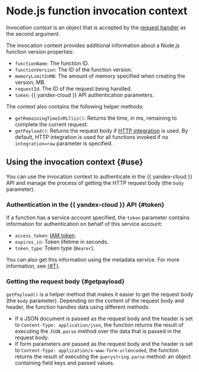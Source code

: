 # Node.js function invocation context

_Invocation context_ is an object that is accepted by the [request handler](handler.md) as the second argument.

The invocation context provides additional information about a Node.js function version properties:
* `functionName`: The function ID.
* `functionVersion`: The ID of the function version.
* `memoryLimitInMB`: The amount of memory specified when creating the version, MB.
* `requestId`: The ID of the request being handled.
* `token`: {{ yandex-cloud }} API authentication parameters.

The context also contains the following helper methods:
* `getRemainingTimeInMillis()`: Returns the time, in ms, remaining to complete the current request.
* `getPayload()`: Returns the request body if [HTTP integration](../../concepts/function-invoke.md#http) is used. By default, HTTP integration is used for all functions invoked if no `integration=raw` parameter is specified.

## Using the invocation context {#use}

You can use the invocation context to authenticate in the {{ yandex-cloud }} API and manage the process of getting the HTTP request body (the `body` parameter).

### Authentication in the {{ yandex-cloud }} API {#token}

If a function has a service account specified, the `token` parameter contains information for authentication on behalf of this service account:
* `access_token`: [IAM token](../../../iam/concepts/authorization/iam-token.md).
* `expires_in`: Token lifetime in seconds.
* `token_type`: Token type (`Bearer`).

You can also get this information using the metadata service. For more information, see [{#T}](../../../compute/operations/vm-connect/auth-inside-vm.md#auth-inside-vm).

### Getting the request body {#getpayload}

`getPayload()` is a helper method that makes it easier to get the request body (the `body` parameter). Depending on the content of the request body and header, the function handles data using different methods:
* If a JSON document is passed as the request body and the header is set to `Content-Type: application/json`, the function returns the result of executing the `JSON.parse` method over the data that is passed in the request body.
* If form parameters are passed as the request body and the header is set to `Content-Type: application/x-www-form-urlencoded`, the function returns the result of executing the `querystring.parse` method: an object containing field keys and passed values.
